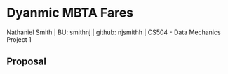 # Dyanmic MBTA Fares
Nathaniel Smith | BU: smithnj | github: njsmithh | 
CS504 - Data Mechanics Project 1

## Proposal
